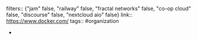 filters:: {"jam" false, "railway" false, "fractal networks" false, "co-op cloud" false, "discourse" false, "nextcloud aio" false}
link:: https://www.docker.com/
tags:: #organization

-